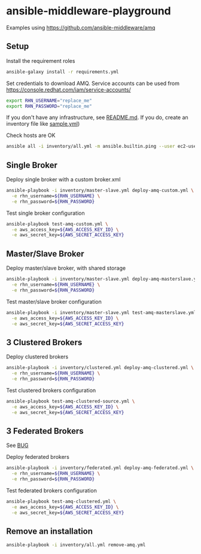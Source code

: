 # ansible-middleware-playground

Examples using https://github.com/ansible-middleware/amq

## Setup

Install the requirement roles
```bash
ansible-galaxy install -r requirements.yml
```

Set credentials to download AMQ. Service accounts can be used from https://console.redhat.com/iam/service-accounts/
```bash
export RHN_USERNAME="replace_me"
export RHN_PASSWORD="replace_me"
```

If you don't have any infrastructure, see [README.md](configure-aws%2FREADME.md). If you do, create an inventory file like [sample.yml](inventory%2Fsample.yml))

Check hosts are OK
```bash
ansible all -i inventory/all.yml -m ansible.builtin.ping --user ec2-user --private-key ~/my_keypair.pem
```

## Single Broker

Deploy single broker with a custom broker.xml
```bash
ansible-playbook -i inventory/master-slave.yml deploy-amq-custom.yml \
  -e rhn_username=${RHN_USERNAME} \
  -e rhn_password=${RHN_PASSWORD}
```

Test single broker configuration
```bash
ansible-playbook test-amq-custom.yml \
  -e aws_access_key=${AWS_ACCESS_KEY_ID} \
  -e aws_secret_key=${AWS_SECRET_ACCESS_KEY}
```

## Master/Slave Broker

Deploy master/slave broker, with shared storage
```bash
ansible-playbook -i inventory/master-slave.yml deploy-amq-masterslave.yml \
  -e rhn_username=${RHN_USERNAME} \
  -e rhn_password=${RHN_PASSWORD}
```

Test master/slave broker configuration
```bash
ansible-playbook -i inventory/master-slave.yml test-amq-masterslave.yml \
  -e aws_access_key=${AWS_ACCESS_KEY_ID} \
  -e aws_secret_key=${AWS_SECRET_ACCESS_KEY}
```

## 3 Clustered Brokers

Deploy clustered brokers
```bash
ansible-playbook -i inventory/clustered.yml deploy-amq-clustered.yml \
  -e rhn_username=${RHN_USERNAME} \
  -e rhn_password=${RHN_PASSWORD}
```

Test clustered brokers configuration
```bash
ansible-playbook test-amq-clustered-source.yml \
  -e aws_access_key=${AWS_ACCESS_KEY_ID} \
  -e aws_secret_key=${AWS_SECRET_ACCESS_KEY}
```

## 3 Federated Brokers

See [BUG](https://github.com/ansible-middleware/amq/issues/177)

Deploy federated brokers
```bash
ansible-playbook -i inventory/federated.yml deploy-amq-federated.yml \
  -e rhn_username=${RHN_USERNAME} \
  -e rhn_password=${RHN_PASSWORD}
```

Test federated brokers configuration
```bash
ansible-playbook test-amq-clustered.yml \
  -e aws_access_key=${AWS_ACCESS_KEY_ID} \
  -e aws_secret_key=${AWS_SECRET_ACCESS_KEY}
```

## Remove an installation

```bash
ansible-playbook -i inventory/all.yml remove-amq.yml
```

